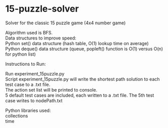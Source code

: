 # 15-puzzle-solver
Solver for the classic 15 puzzle game (4x4 number game)

Algorithm used is BFS. <br />
Data structures to improve speed: <br />
Python set() data structure (hash table, O(1) lookup time on average) <br />
Python deque() data structure (queue, popleft() function is O(1) versus O(n) for python list) <br />

Instructions to Run: <br />

Run experiment_15puzzle.py <br />
Script experiment_15puzzle.py  will write the shortest path solution to each test case to a .txt file. <br />
The action set list will be printed to console. <br />
5 default test cases are included, each written to a .txt file. The 5th test case writes to nodePath.txt <br />


Python libraries used: <br />
collections <br />
time <br />
